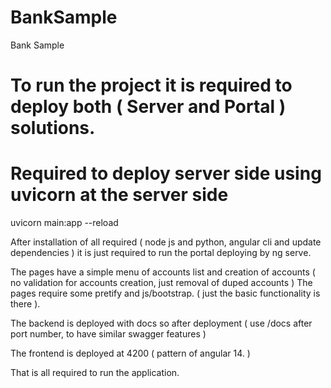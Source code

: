 # BankSample
  Bank Sample

# To run the project it is required to deploy both ( Server and Portal ) solutions.
# Required to deploy server side using uvicorn at the server side
  uvicorn main:app --reload
  
  After installation of all required ( node js and python, angular cli and update dependencies ) it is just required to run the portal deploying by ng serve.
  
  The pages have a simple menu of accounts list and creation of accounts ( no validation for accounts creation, just removal of duped accounts ) 
  The pages require some pretify and js/bootstrap. ( just the basic functionality is there ).
  
  The backend is deployed with docs so after deployment ( use /docs after port number, to have similar swagger features )
  
  The frontend is deployed at 4200 ( pattern of angular 14. ) 
  
  
  That is all required to run the application.

